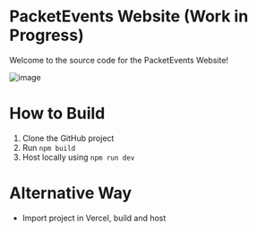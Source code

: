 # PacketEvents Website (Work in Progress)
Welcome to the source code for the PacketEvents Website!

![image](https://github.com/user-attachments/assets/54b0086e-bcb7-4dfc-97a7-29c0074f9cb6)


# How to Build
1. Clone the GitHub project
2. Run `npm build`
3. Host locally using `npm run dev`

# Alternative Way
* Import project in Vercel, build and host
